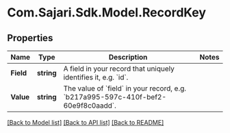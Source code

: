 # Com.Sajari.Sdk.Model.RecordKey

## Properties

Name | Type | Description | Notes
------------ | ------------- | ------------- | -------------
**Field** | **string** | A field in your record that uniquely identifies it, e.g. &#x60;id&#x60;. | 
**Value** | **string** | The value of &#x60;field&#x60; in your record, e.g. &#x60;b217a995-597c-410f-bef2-60e9f8c0aadd&#x60;. | 

[[Back to Model list]](../README.md#documentation-for-models) [[Back to API list]](../README.md#documentation-for-api-endpoints) [[Back to README]](../README.md)

